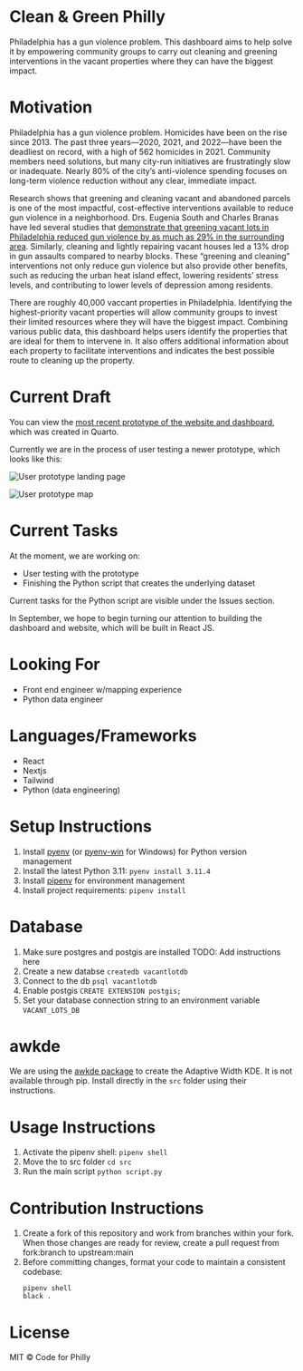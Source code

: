 # Clean & Green Philly
Philadelphia has a gun violence problem. This dashboard aims to help solve it by empowering community groups to carry out cleaning and greening interventions in the vacant properties where they can have the biggest impact.

# Motivation
Philadelphia has a gun violence problem. Homicides have been on the rise since 2013. The past three years—2020, 2021, and 2022—have been the deadliest on record, with a high of 562 homicides in 2021. Community members need solutions, but many city-run initiatives are frustratingly slow or inadequate. Nearly 80% of the city’s anti-violence spending focuses on long-term violence reduction without any clear, immediate impact.

Research shows that greening and cleaning vacant and abandoned parcels is one of the most impactful, cost-effective interventions available to reduce gun violence in a neighborhood. Drs. Eugenia South and Charles Branas have led several studies that [demonstrate that greening vacant lots in Philadelphia reduced gun violence by as much as 29% in the surrounding area](https://www.pnas.org/doi/10.1073/pnas.1718503115). Similarly, cleaning and lightly repairing vacant houses led a 13% drop in gun assaults compared to nearby blocks. These “greening and cleaning” interventions not only reduce gun violence but also provide other benefits, such as reducing the urban heat island effect, lowering residents’ stress levels, and contributing to lower levels of depression among residents.

There are roughly 40,000 vaccant properties in Philadelphia. Identifying the highest-priority vacant properties will allow community groups to invest their limited resources where they will have the biggest impact. Combining various public data, this dashboard helps users identify the properties that are ideal for them to intervene in. It also offers additional information about each property to facilitate interventions and indicates the best possible route to cleaning up the property.

# Current Draft
You can view the [most recent prototype of the website and dashboard](https://nlebovits.github.io/dashboard_demo_website/more_info.html), which was created in Quarto.

Currently we are in the process of user testing a newer prototype, which looks like this:

![User prototype landing page](https://github.com/CodeForPhilly/vacant-lots-proj/assets/111617674/0776acde-9fe0-42a5-b8ab-6680525a31d7)

![User prototype map](https://github.com/CodeForPhilly/vacant-lots-proj/assets/111617674/8cbf0b06-b299-49cd-8f9f-bbb714e55b44)

# Current Tasks
At the moment, we are working on:
- User testing with the prototype
- Finishing the Python script that creates the underlying dataset

Current tasks for the Python script are visible under the Issues section.

In September, we hope to begin turning our attention to building the dashboard and website, which will be built in React JS.

# Looking For
- Front end engineer w/mapping experience
- Python data engineer

# Languages/Frameworks
- React
- Nextjs
- Tailwind
- Python (data engineering)


# Setup Instructions

1. Install [pyenv](https://github.com/pyenv/pyenv) (or [pyenv-win](https://github.com/pyenv-win/pyenv-win) for Windows) for Python version management
2. Install the latest Python 3.11: `pyenv install 3.11.4`
3. Install [pipenv](https://github.com/pypa/pipenv) for environment management
4. Install project requirements: `pipenv install`

# Database

1. Make sure postgres and postgis are installed
   TODO: Add instructions here
2. Create a new databse
   `createdb vacantlotdb`
3. Connect to the db
   `psql vacantlotdb`
4. Enable postgis
   `CREATE EXTENSION postgis;`
5. Set your database connection string to an environment variable `VACANT_LOTS_DB`

# awkde

We are using the [awkde package](https://github.com/mennthor/awkde) to create the Adaptive Width KDE. It is not available through pip. Install directly in the `src` folder using their instructions.

# Usage Instructions

1. Activate the pipenv shell: `pipenv shell`
2. Move the to src folder `cd src`
3. Run the main script `python script.py`

# Contribution Instructions

1. Create a fork of this repository and work from branches within your fork. When those changes are ready for review, create a pull request from fork:branch to upstream:main
2. Before committing changes, format your code to maintain a consistent codebase: 
    ```
    pipenv shell
    black .
    ```

# License
MIT © Code for Philly
